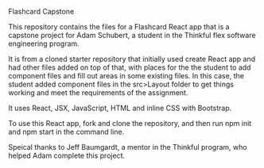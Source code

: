 Flashcard Capstone

This repository contains the files for a Flashcard React app that is a capstone project for Adam Schubert, a student in the Thinkful flex software engineering program.

It is from a cloned starter repository that initially used create React app and had other files added on top of that, with places for the the student to add component files and fill out areas in some existing files. In this case, the student added component files in the src>Layout folder to get things working and meet the requirements of the assignment.

It uses React, JSX, JavaScript, HTML and inline CSS with Bootstrap.

To use this React app, fork and clone the repository, and then run npm init and npm start in the command line.

Speical thanks to Jeff Baumgardt, a mentor in the Thinkful program, who helped Adam complete this project.
